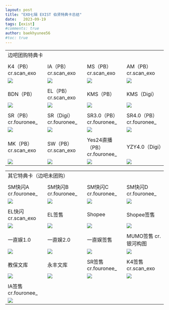 ```yaml
---
layout: post
title: "EXO七辑 EXIST 伯贤特典卡总结"
date:   2023-09-19
tags: [exist]
#comments: true
author: baekhyunee56
#toc: true
---
```


<font size=2>

<div class="row">
    <div class="span4">
        <table width="100%" style="table-layout:fixed">
<tr>
            <td colspan="4">边吧团购特典卡</td>
          </tr>
          <tr>
            <td colspan="4"> </td>
          </tr>
          <tr>
            <td width="25%">K4（PB） cr.scan_exo</td>
            <td width="25%">IA（PB） cr.scan_exo</td>
            <td width="25%">MS（PB） cr.scan_exo</td>
            <td>AM（PB） cr.scan_exo</td>
          </tr>
          <tr>
            <td style="vertical-align: middle"><a href="https://s2.loli.net/2023/07/13/qn6Wt7wQFpMlKkR.jpg"><img src="https://s2.loli.net/2023/07/13/qn6Wt7wQFpMlKkR.jpg" ></a></td>
            <td style="vertical-align: middle"><a href="https://s2.loli.net/2023/08/01/8wSEHjpfJO4PTCs.png"><img src="https://s2.loli.net/2023/08/01/8wSEHjpfJO4PTCs.png" ></a></td>
            <td style="vertical-align: middle"><a href="https://s2.loli.net/2023/07/20/PHJuWL2o1ZhO8vt.jpg"><img src="https://s2.loli.net/2023/07/20/PHJuWL2o1ZhO8vt.jpg" ></a></td>
            <td style="vertical-align: middle"><a href="https://s2.loli.net/2023/07/18/dsVC7lZhcAoL1Ir.png"><img src="https://s2.loli.net/2023/07/18/dsVC7lZhcAoL1Ir.png" ></a></td>
          </tr>
          <tr>
            <td colspan="4"> </td>
          </tr>
          <tr>
            <td>BDN（PB）</td>
            <td>EL（PB） cr.scan_exo</td>
            <td style="vertical-align: middle">KMS（PB）</td>
            <td style="vertical-align: middle">KMS（Digi）</td>
          </tr>
          <tr>
            <td style="vertical-align: middle"><a href="https://s2.loli.net/2023/07/10/CdS64uU1peA2Yi3.jpg"><img src="https://s2.loli.net/2023/07/10/CdS64uU1peA2Yi3.jpg" ></a></td>
            <td style="vertical-align: middle"><a href="https://s2.loli.net/2023/08/03/kZJTqMKyHPLumAd.png"><img src="https://s2.loli.net/2023/08/03/kZJTqMKyHPLumAd.png" ></a></td>
            <td style="vertical-align: middle"><a href="https://s2.loli.net/2023/07/04/XBCy45rZqYhiwcQ.png"><img src="https://s2.loli.net/2023/07/04/XBCy45rZqYhiwcQ.png" ></a></td>
            <td style="vertical-align: middle"><a href="https://s2.loli.net/2023/07/04/qT6NLJXt4YEPZMV.png"><img src="https://s2.loli.net/2023/07/04/qT6NLJXt4YEPZMV.png" ></a></td>
          </tr>
          <tr>
            <td colspan="4"> </td>
          </tr>
          <tr>
            <td style="vertical-align: middle">SR（PB） cr.fouronee_</td> 
            <td style="vertical-align: middle">SR（Digi） cr.fouronee_</td> 
            <td style="vertical-align: middle">SR3.0（PB） cr.fouronee_</td> 
            <td style="vertical-align: middle">SR4.0（PB） cr.fouronee_</td>
          </tr>
          <tr>
            <td style="vertical-align: middle"><a href="https://s2.loli.net/2023/07/07/uhsxt3iOaI5WrXM.png"><img src="https://s2.loli.net/2023/07/07/uhsxt3iOaI5WrXM.png" ></a></td>
            <td style="vertical-align: middle"><a href="https://s2.loli.net/2023/07/27/ZSyO43dl6JE1uTQ.png"><img src="https://s2.loli.net/2023/07/27/ZSyO43dl6JE1uTQ.png" ></a></td>
            <td style="vertical-align: middle"><a href="https://s2.loli.net/2023/08/09/19iDuEqtJFY8MzA.png"><img src="https://s2.loli.net/2023/08/09/19iDuEqtJFY8MzA.png" ></a></td>
            <td style="vertical-align: middle"><a href="https://s2.loli.net/2023/07/13/ZjchmMYPfy16H9E.jpg"><img src="https://s2.loli.net/2023/07/13/ZjchmMYPfy16H9E.jpg" ></a></td>
          </tr>
          <tr>
            <td colspan="4"> </td>
          </tr>
          <tr>
            <td style="vertical-align: middle">MK（PB） cr.scan_exo</td>
            <td style="vertical-align: middle">SW（PB） cr.scan_exo</td>
            <td style="vertical-align: middle">Yes24直播（PB）cr.fouronee_</td>
            <td style="vertical-align: middle">YZY4.0（Digi）</td>
          </tr>
          <tr>
            <td style="vertical-align: middle"><a href="https://s2.loli.net/2023/07/18/9fpkVO32UK5X8Wd.png"><img src="https://s2.loli.net/2023/07/18/9fpkVO32UK5X8Wd.png" ></a></td>
            <td style="vertical-align: middle"><a href="https://s2.loli.net/2023/07/20/XwplDVisjbP9auJ.jpg"><img src="https://s2.loli.net/2023/07/20/XwplDVisjbP9auJ.jpg" ></a></td>
            <td style="vertical-align: middle"><a href="https://s2.loli.net/2023/09/19/dk9yKfo8rEbhRHs.jpg"><img src="https://s2.loli.net/2023/09/19/dk9yKfo8rEbhRHs.jpg" ></a></td>
            <td style="vertical-align: middle"><a href="https://s2.loli.net/2023/09/19/efrix3joJX1wQZD.jpg"><img src="https://s2.loli.net/2023/09/19/efrix3joJX1wQZD.jpg" ></a></td>
          </tr>
        </table>
    </div>
</div>
</font>


<font size=2>

<div class="row">
    <div class="span4">
        <table width="100%" style="table-layout:fixed">
<tr>
            <td colspan="4">其它特典卡（边吧未团购）</td>
          </tr>
          <tr>
            <td colspan="4"> </td>
          </tr>
          <tr>
            <td width="25%">SM快闪A cr.fouronee_</td>
            <td width="25%">SM快闪B cr.fouronee_</td>
            <td width="25%">SM快闪C cr.fouronee_</td>
            <td>SM快闪D cr.fouronee_</td>
          </tr>
          <tr>
            <td style="vertical-align: middle"><a href="https://s2.loli.net/2023/07/12/IZ2d8rpKCWwyGxa.jpg"><img src="https://s2.loli.net/2023/07/12/IZ2d8rpKCWwyGxa.jpg" ></a></td>
            <td style="vertical-align: middle"><a href="https://s2.loli.net/2023/07/12/tlos2JOFYpwHPne.jpg"><img src="https://s2.loli.net/2023/07/12/tlos2JOFYpwHPne.jpg" ></a></td>
            <td style="vertical-align: middle"><a href="https://s2.loli.net/2023/08/01/EXnGafgIZSjswNW.jpg"><img src="https://s2.loli.net/2023/08/01/EXnGafgIZSjswNW.jpg" ></a></td>
            <td style="vertical-align: middle"><a href="https://s2.loli.net/2023/08/01/ExGYecHqVZfwS4F.jpg"><img src="https://s2.loli.net/2023/08/01/ExGYecHqVZfwS4F.jpg" ></a></td>
          </tr>
          <tr>
            <td colspan="4"> </td>
          </tr>
          <tr>
            <td>EL快闪 cr.scan_exo</td>
            <td>EL签售</td>
            <td style="vertical-align: middle">Shopee</td>
            <td style="vertical-align: middle">Shopee签售</td>
          </tr>
          <tr>
            <td style="vertical-align: middle"><a href="https://s2.loli.net/2023/07/18/rvNbkoAzUfL9ZtW.png"><img src="https://s2.loli.net/2023/07/18/rvNbkoAzUfL9ZtW.png" ></a></td>
            <td style="vertical-align: middle"><a href="https://s2.loli.net/2023/08/09/WDNcrYehPBwo58I.jpg"><img src="https://s2.loli.net/2023/08/09/WDNcrYehPBwo58I.jpg" ></a></td>
            <td style="vertical-align: middle"><a href="https://s2.loli.net/2023/07/21/LVtomunlZsGqDNf.jpg"><img src="https://s2.loli.net/2023/07/21/LVtomunlZsGqDNf.jpg" ></a></td>
            <td style="vertical-align: middle"><a href="https://s2.loli.net/2023/07/18/HXRpjFIz1e9wOLt.png"><img src="https://s2.loli.net/2023/07/18/HXRpjFIz1e9wOLt.png" ></a></td>
          </tr>
          <tr>
            <td colspan="4"> </td>
          </tr>
          <tr>
            <td style="vertical-align: middle">一直娱1.0</td>  
            <td style="vertical-align: middle">一直娱2.0</td> 
            <td style="vertical-align: middle">一直娱签售</td> 
            <td style="vertical-align: middle">MUMO签售 cr.银河构图</td>
          </tr>
          <tr>
            <td style="vertical-align: middle"><a href="https://s2.loli.net/2023/07/07/uhsxt3iOaI5WrXM.png"><img src="https://s2.loli.net/2023/07/07/uhsxt3iOaI5WrXM.png" ></a></td>
            <td style="vertical-align: middle"><a href="https://s2.loli.net/2023/07/27/ZSyO43dl6JE1uTQ.png"><img src="https://s2.loli.net/2023/07/27/ZSyO43dl6JE1uTQ.png" ></a></td>
            <td style="vertical-align: middle"><a href="https://s2.loli.net/2023/08/09/19iDuEqtJFY8MzA.png"><img src="https://s2.loli.net/2023/08/09/19iDuEqtJFY8MzA.png" ></a></td>
            <td style="vertical-align: middle"><a href="https://s2.loli.net/2023/07/13/ZjchmMYPfy16H9E.jpg"><img src="https://s2.loli.net/2023/07/13/ZjchmMYPfy16H9E.jpg" ></a></td>
          </tr>
          <tr>
            <td colspan="4"> </td>
          </tr>
          <tr>
            <td style="vertical-align: middle">教保文库</td>
            <td style="vertical-align: middle">永丰文库</td>
            <td style="vertical-align: middle">SR签售 cr.fouronee_</td>
            <td style="vertical-align: middle">K4签售 cr.scan_exo</td>
          </tr>
          <tr>
            <td style="vertical-align: middle"><a href="https://s2.loli.net/2023/07/08/MVieGjrALHwJfOx.jpg"><img src="https://s2.loli.net/2023/07/08/MVieGjrALHwJfOx.jpg" ></a></td>
            <td style="vertical-align: middle"><a href="https://s2.loli.net/2023/07/10/4qpKdJWYgbUx2Nu.jpg"><img src="https://s2.loli.net/2023/07/10/4qpKdJWYgbUx2Nu.jpg" ></a></td>
            <td style="vertical-align: middle"><a href="https://s2.loli.net/2023/09/19/FbznNrDCZu21mk5.jpg"><img src="https://s2.loli.net/2023/09/19/FbznNrDCZu21mk5.jpg" ></a></td>
            <td style="vertical-align: middle"><a href="https://s2.loli.net/2023/08/03/ycT3A1LonGOukIX.png"><img src="https://s2.loli.net/2023/08/03/ycT3A1LonGOukIX.png" ></a></td>
          </tr>
          <tr>
            <td colspan="4"> </td>
          </tr>
          <tr>
            <td style="vertical-align: middle">IA签售 cr.fouronee_</td>
          </tr>
          <tr>
            <td style="vertical-align: middle"><a href="https://s2.loli.net/2023/09/19/TjRNmrMDtOc4pin.jpg"><img src="https://s2.loli.net/2023/09/19/TjRNmrMDtOc4pin.jpg" ></a></td>
          </tr>
        </table>
    </div>
</div>
</font>

